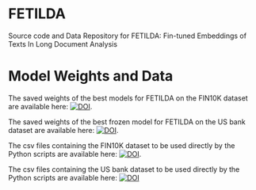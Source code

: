 # FETILDA
 Source code and Data Repository for FETILDA: Fin-tuned Embeddings of Texts In Long Document Analysis
 
# Model Weights and Data

The saved weights of the best models for FETILDA on the FIN10K dataset are available here: [![DOI](https://zenodo.org/badge/DOI/10.5281/zenodo.5847105.svg)](https://doi.org/10.5281/zenodo.5847105).

The saved weights of the best frozen model for FETILDA on the US bank dataset are available here: [![DOI](https://zenodo.org/badge/DOI/10.5281/zenodo.5847335.svg)](https://doi.org/10.5281/zenodo.5847335).

The csv files containing the FIN10K dataset to be used directly by the Python scripts are available here: [![DOI](https://zenodo.org/badge/DOI/10.5281/zenodo.5849849.svg)](https://doi.org/10.5281/zenodo.5849849).

The csv files containing the US bank dataset to be used directly by the Python scripts are available here: [![DOI](https://zenodo.org/badge/DOI/10.5281/zenodo.5879185.svg)](https://doi.org/10.5281/zenodo.5879185)
